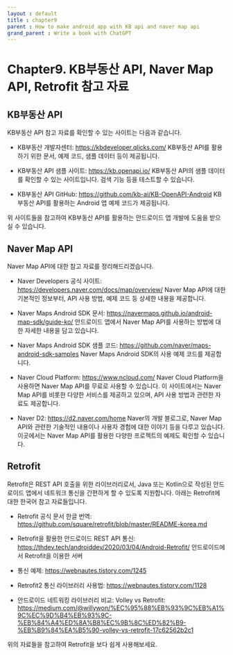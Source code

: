 ```yaml
---
layout : default
title : chapter9
parent : How to make android app with KB api and naver map api
grand_parent : Write a book with ChatGPT 
---
```


# Chapter9. KB부동산 API, Naver Map API, Retrofit 참고 자료

## KB부동산 API
KB부동산 API 참고 자료를 확인할 수 있는 사이트는 다음과 같습니다.

- KB부동산 개발자센터: https://kbdeveloper.qlicks.com/
KB부동산 API를 활용하기 위한 문서, 예제 코드, 샘플 데이터 등이 제공됩니다.

- KB부동산 API 샘플 사이트: https://kb.openapi.io/
KB부동산 API의 샘플 데이터를 확인할 수 있는 사이트입니다. 검색 기능 등을 테스트할 수 있습니다.

- KB부동산 API GitHub: https://github.com/kb-ai/KB-OpenAPI-Android
KB부동산 API를 활용하는 Android 앱 예제 코드가 제공됩니다.

위 사이트들을 참고하여 KB부동산 API를 활용하는 안드로이드 앱 개발에 도움을 받으실 수 있습니다.

## Naver Map API
Naver Map API에 대한 참고 자료를 정리해드리겠습니다.

- Naver Developers 공식 사이트: https://developers.naver.com/docs/map/overview/
Naver Map API에 대한 기본적인 정보부터, API 사용 방법, 예제 코드 등 상세한 내용을 제공합니다.

- Naver Maps Android SDK 문서: https://navermaps.github.io/android-map-sdk/guide-ko/
안드로이드 앱에서 Naver Map API를 사용하는 방법에 대한 자세한 내용을 담고 있습니다.

- Naver Maps Android SDK 샘플 코드: https://github.com/naver/maps-android-sdk-samples
Naver Maps Android SDK의 사용 예제 코드를 제공합니다.

- Naver Cloud Platform: https://www.ncloud.com/
Naver Cloud Platform을 사용하면 Naver Map API를 무료로 사용할 수 있습니다. 이 사이트에서는 Naver Map API를 비롯한 다양한 서비스를 제공하고 있으며, API 사용 방법과 관련한 자료도 제공합니다.

- Naver D2: https://d2.naver.com/home
Naver의 개발 블로그로, Naver Map API와 관련한 기술적인 내용이나 사용자 경험에 대한 이야기 등을 다루고 있습니다. 
이곳에서는 Naver Map API를 활용한 다양한 프로젝트의 예제도 확인할 수 있습니다.

## Retrofit
Retrofit은 REST API 호출을 위한 라이브러리로서, Java 또는 Kotlin으로 작성된 안드로이드 앱에서 네트워크 통신을 간편하게 할 수 있도록 지원합니다. 아래는 Retrofit에 대한 한국어 참고 자료들입니다.

- Retrofit 공식 문서 한글 번역: https://github.com/square/retrofit/blob/master/README-korea.md

- Retrofit을 활용한 안드로이드 REST API 통신: https://thdev.tech/androiddev/2020/03/04/Android-Retrofit/
안드로이드에서 Retrofit을 이용한 서버 

- 통신 예제: https://webnautes.tistory.com/1245

- Retrofit2 통신 라이브러리 사용법: https://webnautes.tistory.com/1128

- 안드로이드 네트워킹 라이브러리 비교: Volley vs Retrofit: https://medium.com/@willywon/%EC%95%88%EB%93%9C%EB%A1%9C%EC%9D%B4%EB%93%9C-%EB%84%A4%ED%8A%B8%EC%9B%8C%ED%82%B9-%EB%B9%84%EA%B5%90-volley-vs-retrofit-17c62562b2c1

위의 자료들을 참고하여 Retrofit을 보다 쉽게 사용해보세요.